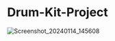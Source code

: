 # Drum-Kit-Project


![Screenshot_20240114_145608](https://github.com/safal1216/Drum-Kit-Project/assets/136926226/7eb8823c-41cc-4552-bd2e-13364ff9af88)
